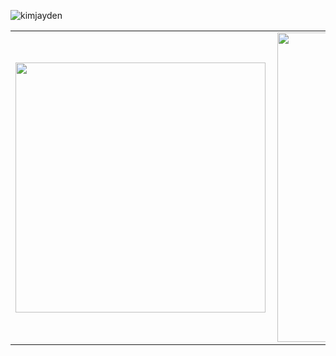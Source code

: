 <p align="left"> <img src="https://komarev.com/ghpvc/?username=andrefranzoi&label=Profile%20views&color=0e75b6&style=flat" alt="kimjayden" /> </p>
<center>
  <table>
    <tr>
      <td> <img width = "400px" align = "left" src = "https://github-readme-stats.vercel.app/api/top-langs/?username=andrefranzoi&hide=html&layout=compact&theme=buefy" / > </td>
        <td> <img width = "495px" align = "left" src = "https://github-readme-stats.vercel.app/api?username=andrefranzoi&theme=buefy" /> </td>
    </tr>   
  </table>
